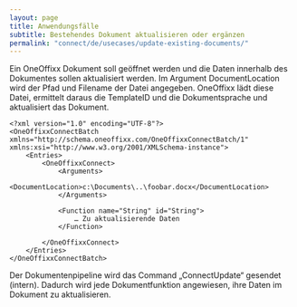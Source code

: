 ```yaml
---
layout: page
title: Anwendungsfälle
subtitle: Bestehendes Dokument aktualisieren oder ergänzen
permalink: "connect/de/usecases/update-existing-documents/"
---
```


Ein OneOffixx Dokument soll geöffnet werden und die Daten innerhalb des Dokumentes sollen aktualisiert werden. Im Argument DocumentLocation wird der Pfad und Filename der Datei angegeben. OneOffixx lädt diese Datei, ermittelt daraus die TemplateID und die Dokumentsprache und aktualisiert das Dokument.

    <?xml version="1.0" encoding="UTF-8"?>
    <OneOffixxConnectBatch xmlns="http://schema.oneoffixx.com/OneOffixxConnectBatch/1" xmlns:xsi="http://www.w3.org/2001/XMLSchema-instance">
    	<Entries>
    		<OneOffixxConnect>
    			<Arguments>
    				<DocumentLocation>c:\Documents\..\foobar.docx</DocumentLocation>
    			</Arguments>
    
    			<Function name="String" id="String">
    				… Zu aktualisierende Daten
    			</Function>
    
    		</OneOffixxConnect>
    	</Entries>
    </OneOffixxConnectBatch>

Der Dokumentenpipeline wird das Command „ConnectUpdate“ gesendet (intern). Dadurch wird jede Dokumentfunktion angewiesen, ihre Daten im Dokument zu aktualisieren.
